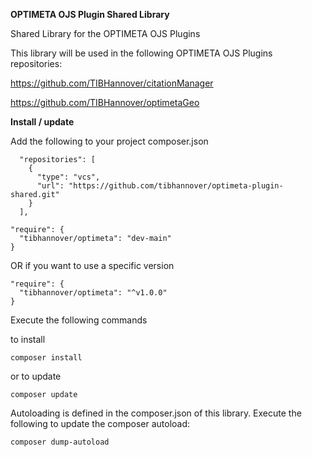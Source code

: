 **OPTIMETA OJS Plugin Shared Library**

Shared Library for the OPTIMETA OJS Plugins

This library will be used in the following OPTIMETA OJS Plugins repositories: 

https://github.com/TIBHannover/citationManager

https://github.com/TIBHannover/optimetaGeo

**Install / update**

Add the following to your project composer.json

```
  "repositories": [
    {
      "type": "vcs",
      "url": "https://github.com/tibhannover/optimeta-plugin-shared.git"
    }
  ],
```

```
"require": {
  "tibhannover/optimeta": "dev-main"
}
```
OR if you want to use a specific version
```  
"require": {
  "tibhannover/optimeta": "^v1.0.0"
}
```
Execute the following commands

to install
```
composer install
```
or to update
```
composer update
```

Autoloading is defined in the composer.json of this library. 
Execute the following to update the composer autoload:
```
composer dump-autoload
```
